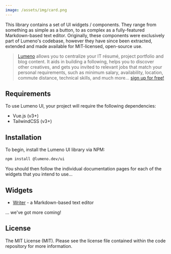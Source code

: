 ```yaml
---
image: /assets/img/card.png
---
```


This library contains a set of UI widgets / components. They range from something as simple as a button, to as complex as a fully-featured Markdown-based text editor. Originally, these components were exclusively part of Lumeno's codebase, however they have since been extracted, extended and made available for MIT-licensed, open-source use.

> [Lumeno](https://lumeno.dev) allows you to centralize your IT résumé, project portfolio and blog content. It aids in building a following, helps you to discover other creatives, and gets you invited to relevant jobs that match your personal requirements, such as minimum salary, availability, location, commute distance, technical skills, and much more... [sign up for free!](https://lumeno.dev)

## Requirements

To use Lumeno UI, your project will require the following dependencies:

* Vue.js (v3+)
* TailwindCSS (v3+)

## Installation

To begin, install the Lumeno UI library via NPM:

```bash
npm install @lumeno.dev/ui
```

You should then follow the individual documentation pages for each of the widgets that you intend to use...

## Widgets

* [Writer](/pages/writer) - a Markdown-based text editor

... we've got more coming!

## License

The MIT License (MIT). Please see the license file contained within the code repository for more information.